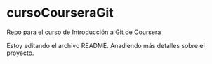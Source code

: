 # cursoCourseraGit
Repo para el curso de Introducción a Git de Coursera

Estoy editando el archivo README. Anadiendo más detalles sobre el proyecto.
